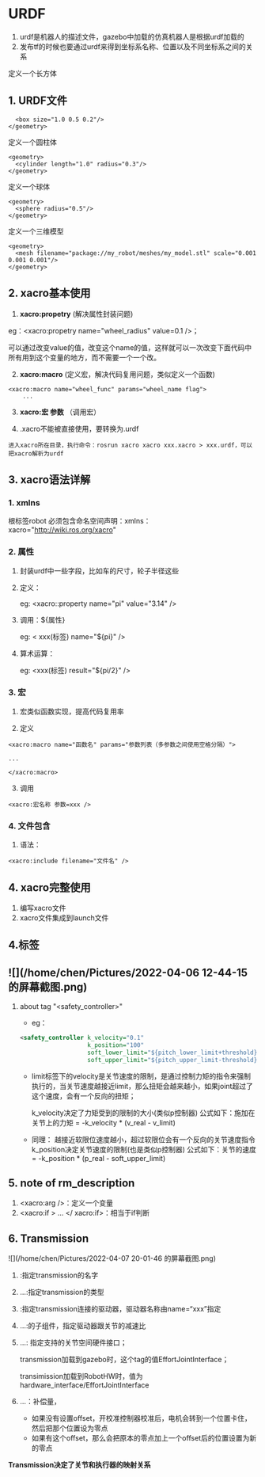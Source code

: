 # URDF

1. urdf是机器人的描述文件，gazebo中加载的仿真机器人是根据urdf加载的
2. 发布tf的时候也要通过urdf来得到坐标系名称、位置以及不同坐标系之间的关系

定义一个长方体

## 1. URDF文件
```<geometry>
  <box size="1.0 0.5 0.2"/>
</geometry>
```
定义一个圆柱体
```
<geometry>
  <cylinder length="1.0" radius="0.3"/>
</geometry>
```
定义一个球体
```
<geometry>
  <sphere radius="0.5"/>
</geometry>
```
定义一个三维模型
```
<geometry>
  <mesh filename="package://my_robot/meshes/my_model.stl" scale="0.001 0.001 0.001"/>
</geometry>
```
## 2. xacro基本使用

1.  **xacro:propetry** (解决属性封装问题) 

eg：<xacro:propetry name="wheel_radius" value=0.1 />；

可以通过改变value的值，改变这个name的值，这样就可以一次改变下面代码中所有用到这个变量的地方，而不需要一个一个改。

2. **xacro:macro** (定义宏，解决代码复用问题，类似定义一个函数)

```xaml
<xacro:macro name="wheel_func" params="wheel_name flag">
    ...
```

3. **xacro:宏 参数** （调用宏）

4. .xacro不能被直接使用，要转换为.urdf

```xaml
进入xacro所在目录，执行命令：rosrun xacro xacro xxx.xacro > xxx.urdf，可以把xacro解析为urdf
```

## 3. xacro语法详解

### 1. xmlns

根标签robot 必须包含命名空间声明：xmlns：xacro="http://wiki.ros.org/xacro"

### 2. 属性

1. 封装urdf中一些字段，比如车的尺寸，轮子半径这些

2. 定义：

   eg: <xacro::property name="pi" value="3.14" />

3. 调用：${属性}

   eg: < xxx(标签) name="${pi}" />

4. 算术运算：

   eg: <xxx(标签) result="${pi/2}" />

### 3. 宏

1. 宏类似函数实现，提高代码复用率

2. 定义

```xaml
<xacro:macro name="函数名" params="参数列表（多参数之间使用空格分隔）">

...

</xacro:macro>
```

3. 调用

```
<xacro:宏名称 参数=xxx />
```

### 4. 文件包含

1. 语法：

```
<xacro:include filename="文件名" />
```

## 4. xacro完整使用

1. 编写xacro文件
2. xacro文件集成到launch文件

## 4.标签

##  ![](/home/chen/Pictures/2022-04-06 12-44-15 的屏幕截图.png)

1. about tag "<safety_controller>"

   - eg：

   ```xml
   <safety_controller k_velocity="0.1"
                      k_position="100"
                      soft_lower_limit="${pitch_lower_limit+threshold}"
                      soft_upper_limit="${pitch_upper_limit-threshold}"/>
   ```

   - limit标签下的velocity是关节速度的限制，是通过控制力矩的指令来强制执行的，当关节速度越接近limit，那么扭矩会越来越小，如果joint超过了这个速度，会有一个反向的扭矩；

     k_velocity决定了力矩受到的限制的大小(类似p控制器)
     公式如下：施加在关节上的力矩 = -k_velocity * (v_real - v_limit)

   - 同理：
     越接近软限位速度越小，超过软限位会有一个反向的关节速度指令
     k_position决定关节速度的限制(也是类似p控制器)
     公式如下：关节的速度 = -k_position * (p_real - soft_upper_limit)

## 5. note of rm_description

1. <xacro:arg />：定义一个变量
2. <xacro:if > ... </ xacro:if>：相当于if判断

## 6. Transmission

![](/home/chen/Pictures/2022-04-07 20-01-46 的屏幕截图.png)

1. <transmisson name="xxx">:指定transmission的名字

2. <type>...</type>:指定transmission的类型

3. <actuator name="xxx">:指定transmission连接的驱动器，驱动器名称由name=“xxx”指定

4. <mechanicalReduction>...</mechanicalReduction>:<actuator>的子组件，指定驱动器跟关节的减速比

5. <hardwareInterface>...<hardwareInterface>: 指定支持的关节空间硬件接口；

   transmission加载到gazebo时，这个tag的值EffortJointInterface；

   transimission加载到RobotHW时，值为hardware_interface/EffortJointInterface

6. <offset>...</offset>：补偿量，

   - 如果没有设置offset，开校准控制器校准后，电机会转到一个位置卡住，然后把那个位置设为零点
   - 如果有这个offset，那么会把原本的零点加上一个offset后的位置设置为新的零点

**Transmission决定了关节和执行器的映射关系**
